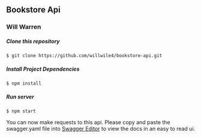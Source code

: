 ## Bookstore Api

### Will Warren

##### Clone this repository

`$ git clone https://github.com/willwile4/bookstore-api.git`

##### Install Project Dependencies

`$ npm install`

##### Run server

`$ npm start`

You can now make requests to this api. Please copy and paste the swagger.yaml file into [Swagger Editor](editor.swagger.io) to view the docs in an easy to read ui.


